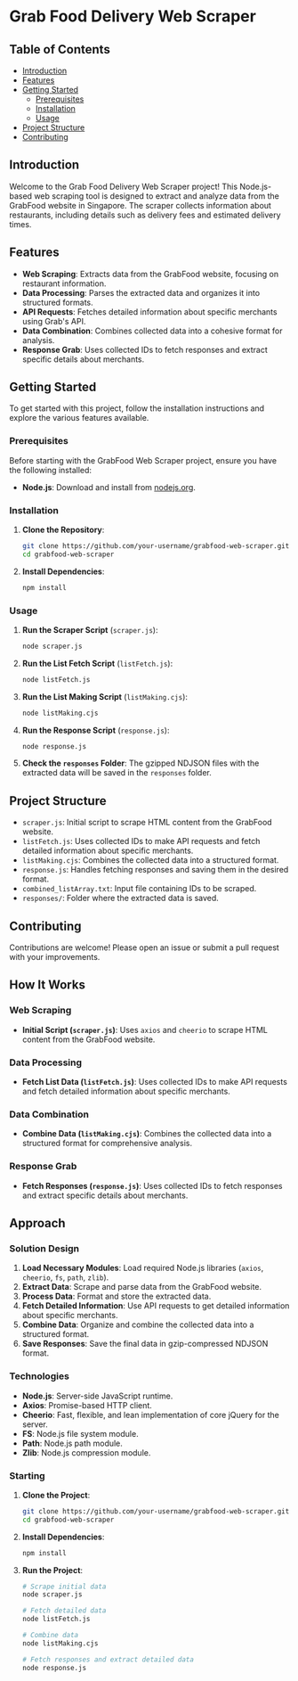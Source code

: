 # Grab Food Delivery Web Scraper

## Table of Contents
- [Introduction](#introduction)
- [Features](#features)
- [Getting Started](#getting-started)
  - [Prerequisites](#prerequisites)
  - [Installation](#installation)
  - [Usage](#usage)
- [Project Structure](#project-structure)
- [Contributing](#contributing)

## Introduction
Welcome to the Grab Food Delivery Web Scraper project! This Node.js-based web scraping tool is designed to extract and analyze data from the GrabFood website in Singapore. The scraper collects information about restaurants, including details such as delivery fees and estimated delivery times.

## Features
- **Web Scraping**: Extracts data from the GrabFood website, focusing on restaurant information.
- **Data Processing**: Parses the extracted data and organizes it into structured formats.
- **API Requests**: Fetches detailed information about specific merchants using Grab's API.
- **Data Combination**: Combines collected data into a cohesive format for analysis.
- **Response Grab**: Uses collected IDs to fetch responses and extract specific details about merchants.

## Getting Started
To get started with this project, follow the installation instructions and explore the various features available.

### Prerequisites
Before starting with the GrabFood Web Scraper project, ensure you have the following installed:
- **Node.js**: Download and install from [nodejs.org](https://nodejs.org/).

### Installation
1. **Clone the Repository**:
    ```sh
    git clone https://github.com/your-username/grabfood-web-scraper.git
    cd grabfood-web-scraper
    ```

2. **Install Dependencies**:
    ```sh
    npm install
    ```

### Usage
1. **Run the Scraper Script** (`scraper.js`):
    ```sh
    node scraper.js
    ```

2. **Run the List Fetch Script** (`listFetch.js`):
    ```sh
    node listFetch.js
    ```

3. **Run the List Making Script** (`listMaking.cjs`):
    ```sh
    node listMaking.cjs
    ```

4. **Run the Response Script** (`response.js`):
    ```sh
    node response.js
    ```

5. **Check the `responses` Folder**:
    The gzipped NDJSON files with the extracted data will be saved in the `responses` folder.

## Project Structure
- `scraper.js`: Initial script to scrape HTML content from the GrabFood website.
- `listFetch.js`: Uses collected IDs to make API requests and fetch detailed information about specific merchants.
- `listMaking.cjs`: Combines the collected data into a structured format.
- `response.js`: Handles fetching responses and saving them in the desired format.
- `combined_listArray.txt`: Input file containing IDs to be scraped.
- `responses/`: Folder where the extracted data is saved.

## Contributing
Contributions are welcome! Please open an issue or submit a pull request with your improvements.

## How It Works
### Web Scraping
- **Initial Script (`scraper.js`)**: Uses `axios` and `cheerio` to scrape HTML content from the GrabFood website.

### Data Processing
- **Fetch List Data (`listFetch.js`)**: Uses collected IDs to make API requests and fetch detailed information about specific merchants.

### Data Combination
- **Combine Data (`listMaking.cjs`)**: Combines the collected data into a structured format for comprehensive analysis.

### Response Grab
- **Fetch Responses (`response.js`)**: Uses collected IDs to fetch responses and extract specific details about merchants.

## Approach
### Solution Design
1. **Load Necessary Modules**: Load required Node.js libraries (`axios`, `cheerio`, `fs`, `path`, `zlib`).
2. **Extract Data**: Scrape and parse data from the GrabFood website.
3. **Process Data**: Format and store the extracted data.
4. **Fetch Detailed Information**: Use API requests to get detailed information about specific merchants.
5. **Combine Data**: Organize and combine the collected data into a structured format.
6. **Save Responses**: Save the final data in gzip-compressed NDJSON format.

### Technologies
- **Node.js**: Server-side JavaScript runtime.
- **Axios**: Promise-based HTTP client.
- **Cheerio**: Fast, flexible, and lean implementation of core jQuery for the server.
- **FS**: Node.js file system module.
- **Path**: Node.js path module.
- **Zlib**: Node.js compression module.

### Starting
1. **Clone the Project**:
    ```sh
    git clone https://github.com/your-username/grabfood-web-scraper.git
    cd grabfood-web-scraper
    ```

2. **Install Dependencies**:
    ```sh
    npm install
    ```

3. **Run the Project**:
    ```sh
    # Scrape initial data
    node scraper.js
    
    # Fetch detailed data
    node listFetch.js
    
    # Combine data
    node listMaking.cjs
    
    # Fetch responses and extract detailed data
    node response.js
    ```
